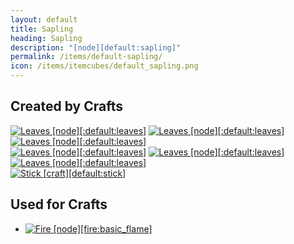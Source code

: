 ```yaml
---
layout: default
title: Sapling
heading: Sapling
description: "[node][default:sapling]"
permalink: /items/default-sapling/
icon: /items/itemcubes/default_sapling.png
---
```



## Created by Crafts

<div class="craft">
    <div>
        <span><a href="{{site.baseurl}}/items/default-leaves/"><img src="{{site.baseurl}}/assets/img/items/textures/default_leaves.png" data-toggle="tooltip" title="Leaves [node][:default:leaves]"></a></span>
        <span><a href="{{site.baseurl}}/items/default-leaves/"><img src="{{site.baseurl}}/assets/img/items/textures/default_leaves.png" data-toggle="tooltip" title="Leaves [node][:default:leaves]"></a></span>
        <span><a href="{{site.baseurl}}/items/default-leaves/"><img src="{{site.baseurl}}/assets/img/items/textures/default_leaves.png" data-toggle="tooltip" title="Leaves [node][:default:leaves]"></a></span>
    </div>
    <div>
        <span><a href="{{site.baseurl}}/items/default-leaves/"><img src="{{site.baseurl}}/assets/img/items/textures/default_leaves.png" data-toggle="tooltip" title="Leaves [node][:default:leaves]"></a></span>
        <span><a href="{{site.baseurl}}/items/default-leaves/"><img src="{{site.baseurl}}/assets/img/items/textures/default_leaves.png" data-toggle="tooltip" title="Leaves [node][:default:leaves]"></a></span>
        <span><a href="{{site.baseurl}}/items/default-leaves/"><img src="{{site.baseurl}}/assets/img/items/textures/default_leaves.png" data-toggle="tooltip" title="Leaves [node][:default:leaves]"></a></span>
    </div>
    <div>
        <span></span>
        <span><a href="{{site.baseurl}}/items/default-stick/"><img src="{{site.baseurl}}/assets/img/items/textures/default_stick.png" data-toggle="tooltip" title="Stick [craft][default:stick]"></a></span>
        <span></span>
    </div>
</div>


## Used for Crafts

<ul class="list-items">
    <li><a href="{{site.baseurl}}/items/fire-basic-flame/"><img src="{{site.baseurl}}/assets/img/items/itemcubes/fire_basic_flame.png" data-toggle="tooltip" title="Fire [node][fire:basic_flame]"></a></li>
</ul>